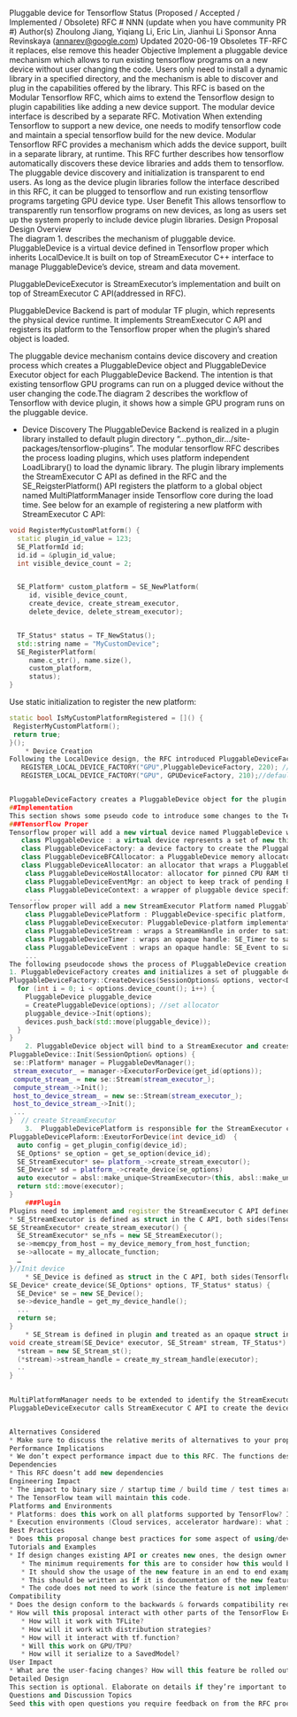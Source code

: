 ﻿Pluggable device for Tensorflow
Status
	(Proposed / Accepted / Implemented / Obsolete)
	RFC #
	NNN (update when you have community PR #)
	Author(s)
	Zhoulong Jiang, Yiqiang Li, Eric Lin, Jianhui Li
	Sponsor
	Anna Revinskaya (annarev@google.com)
	Updated
	2020-06-19
	Obsoletes
	TF-RFC it replaces, else remove this header
	Objective
Implement a pluggable device mechanism which allows to run existing tensorflow programs on a new device without user changing the code.  Users only need to install a dynamic library in a specified directory, and the mechanism is able to discover and plug in the capabilities offered by the library. 
This RFC is based on the Modular Tensorflow RFC, which aims to extend the Tensorflow design to plugin capabilities like adding a new device support.  The modular device interface is described by a separate RFC. 
Motivation
When extending Tensorflow to support a new device, one needs to modify tensorflow code and maintain a special tensorflow build for the new device. Modular Tensorflow RFC provides a mechanism which adds the device support, built in a separate library, at runtime.  This RFC further describes how tensorflow automatically discovers these device libraries and adds them to tensorflow.  
The pluggable device discovery and initialization is transparent to end users. As long as the device plugin libraries follow the interface described in this RFC, it can be plugged to tensorflow and run existing tensorflow programs targeting GPU device type. 
User Benefit
This allows tensorflow to transparently run tensorflow programs on new devices, as long as users set up the system properly to include device plugin libraries. 
Design Proposal
Design Overview  
The diagram 1. describes the mechanism of pluggable device.
PluggableDevice is a virtual device defined in Tensorflow proper which inherits LocalDevice.It is built on top of  StreamExecutor C++ interface to manage PluggableDevice’s device, stream and data movement.


PluggableDeviceExecutor is StreamExecutor’s implementation and built on top of StreamExecutor C API(addressed in RFC). 


PluggableDevice Backend is part of modular TF plugin, which represents the physical device runtime. It implements  StreamExecutor C API and registers its platform to the Tensorflow proper when the plugin’s shared object is loaded.  


The pluggable device mechanism contains device discovery and creation process which creates a PluggableDevice object and PluggableDevice Executor object for each PluggableDevice Backend. 
The intention is that existing tensorflow GPU programs can run on a plugged device without the user changing the code.The diagram 2 describes the workflow of Tensorflow with device plugin, it shows how a simple GPU program runs on the pluggable device.
  

* Device Discovery
The PluggableDevice Backend is realized in a plugin library installed to default plugin directory “…python_dir.../site-packages/tensorflow-plugins”.  The modular tensorflow RFC describes the process loading plugins, which uses platform independent LoadLibrary() to load the dynamic library. The plugin library implements the StreamExecutor C API as defined in the RFC and the SE_ReigsterPlatform() API registers the platform to a global object named MultiPlatformManager inside Tensorflow core during the load time. See below for an example of registering a new platform with StreamExecutor C API:
```cpp
void RegisterMyCustomPlatform() {
  static plugin_id_value = 123;
  SE_PlatformId id;
  id.id = &plugin_id_value;
  int visible_device_count = 2;


  SE_Platform* custom_platform = SE_NewPlatform(
     id, visible_device_count,
     create_device, create_stream_executor,
     delete_device, delete_stream_executor);


  TF_Status* status = TF_NewStatus();
  std::string name = "MyCustomDevice";
  SE_RegisterPlatform(
     name.c_str(), name.size(),
     custom_platform,
     status);
}
```


Use static initialization to register the new platform:


```cpp
static bool IsMyCustomPlatformRegistered = []() {
 RegisterMyCustomPlatform();
 return true;
}();
	* Device Creation
Following the LocalDevice design, the RFC introduced PluggableDeviceFactory, which creates the PluggableDevice. To support existing GPU programs run on a new device without user changing the code , PluggableDeviceFactory is registered as “GPU” device name and given higher priority than the default GPU. 
   REGISTER_LOCAL_DEVICE_FACTORY("GPU",PluggableDeviceFactory, 220); // plugged GPU
   REGISTER_LOCAL_DEVICE_FACTORY("GPU", GPUDeviceFactory, 210);//default GPU


PluggableDeviceFactory creates a PluggableDevice object for the plugin device when a session is created. During the initialization of the PluggableDevice, the StreamExecutorPlatform (se::platform) further creates a StreamExecutor object containing a PluggableDeviceExecutor, and multiple stream objects(a computation stream and several memory copy streams) supporting the StreamExecutor objects. 
##Implementation
This section shows some pseudo code to introduce some changes to the Tensorflow proper and what needs to be implemented in the plugin for the pluggable device creation. The implementation is based on StreamExecutor C API RFC
###Tensorflow Proper
Tensorflow proper will add a new virtual device named PluggableDevice which represents a set of new third-party devices.Following the LocalDevice design, a set of class need to be defined in Tensorflow proper:
   class PluggableDevice : a virtual device represents a set of new third-party devices
   class PluggableDeviceFactory: a device factory to create the PluggableDevice
   class PluggableDeviceBFCAllocator: a PluggableDevice memory allocator that implements a ‘best fit with coalescing’ algorithm.
   class PluggableDeviceAllocator: an allocator that wraps a PluggableDevice allocator.
    class PluggableDeviceHostAllocator: allocator for pinned CPU RAM that is made known to PluggableDevice for the purpose of efficient DMA with PluggableDevice.
    class PluggableDeviceEventMgr: an object to keep track of pending Events in the StreamExecutor streams.
    class PluggableDeviceContext: a wrapper of pluggable device specific context that can be passed to OpKernels.
     ...
Tensorflow proper will add a new StreamExecutor Platform named PluggableDevicePlatform whose implementation is registered in plugin.
    class PluggableDevicePlatform : PluggableDevice-specific platform, it contains a C struct: SE_Platform* platform_ which is its internal implementation and as the C interface registered by device plugin.
    class PluggableDeviceExecutor: PluggableDevice-platform implementation of the platform-agnostic StreamExecutorInterface, it contains C structs: SE_StreamExecutor* executor_ and SE_Device* device_ whose member can be accessed in both Tensorflow proper and device plugins.
    class PluggableDeviceStream : wraps a StreamHandle in order to satisfy the platform-independent StreamInterface. It returns SE_Stream which is treated as an opaque type to Tensorflow,  whose structure is created by the device plugin.  
    class PluggableDeviceTimer : wraps an opaque handle: SE_Timer to satisfy the platform-independent TimerInterface.
    class PluggableDeviceEvent : wraps an opaque handle: SE_Event to satisfy the platform-independent EventInterface.
    ...
The following pseudocode shows the process of PluggableDevice creation.
1. PluggableDeviceFactory creates and initializes a set of pluggable devices when the session is created.  
PluggableDeviceFactory::CreateDevices(SessionOptions& options, vector<Device*> devices) {
  for (int i = 0; i < options.device_count(); i++) {
    PluggableDevice pluggable_device 
    = CreatePluggableDevice(options); //set allocator
    pluggable_device->Init(options);
    devices.push_back(std::move(pluggable_device));
  }
}
	2. PluggableDevice object will bind to a StreamExecutor and creates a set of Streams during the initialization.Streams include one compute stream and several memory copy streams.
PluggableDevice::Init(SessionOption& options) {  
 se::Platform* manager = PluggableDevManager();
 stream_executor_ = manager->ExecutorForDevice(get_id(options));
 compute_stream_ = new se::Stream(stream_executor_);
 compute_stream_->Init();
 host_to_device_stream_ = new se::Stream(stream_executor_);
 host_to_device_stream_->Init();
 ...
}  // create StreamExecutor
	3.  PluggableDevicePlatform is responsible for the StreamExecutor creation. It creates an SE_StreamExecutor and SE_Device object through create_stream_executor and create_device function handle which are registered in the SE_Platform. Then PluggableDeviceExecutor is constructed with SE_StreamExecutor and SE_Device handle, which is an implementation instance of StreamExecutor.  
PluggableDevicePlaform::ExeutorForDevice(int device_id） {
  auto config = get_plugin_config(device_id);
  SE_Options* se_option = get_se_option(device_id);
  SE_StreamExecutor* se= platform_->create_stream_executor();
  SE_Device* sd = platform_->create_device(se_options)
  auto executor = absl::make_unique<StreamExecutor>(this, absl::make_unique<PluggableDeviceExecutor>(config, se, sd));
  return std::move(executor);
}
	###Plugin
Plugins need to implement and register the StreamExecutor C API defined in the Tensorflow proper. 
* SE_StreamExecutor is defined as struct in the C API, both sides(Tensorflow proper and plugins) can access its members. Plugin creates the SE_StreamExecutor and registers its C API implementations to the SE_StreamExecutor.  
SE_StreamExecutor* create_stream_executor() {
  SE_StreamExecutor* se_nfs = new SE_StreamExecutor();
  se->memcpy_from_host = my_device_memory_from_host_function;
  se->allocate = my_allocate_function;
  …
}//Init device
	* SE_Device is defined as struct in the C API, both sides(Tensorflow proper and plugins) can access its members. Plugin creates the SE_Device and fill its device opaque handle and device name to the SE_Device.
SE_Device* create_device(SE_Options* options, TF_Status* status) {
  SE_Device* se = new SE_Device();
  se->device_handle = get_my_device_handle();
  ...
  return se;
}
	* SE_Stream is defined in plugin and treated as an opaque struct in Tensorflow proper. 
void create_stream(SE_Device* executor, SE_Stream* stream, TF_Status*) {
  *stream = new SE_Stream_st();
  (*stream)->stream_handle = create_my_stream_handle(executor);
  ..
}
	

MultiPlatformManager needs to be extended to identify the StreamExecutorPlatform associated with the pluggable device.  
PluggableDeviceExecutor calls StreamExecutor C API to create the device? 


Alternatives Considered
* Make sure to discuss the relative merits of alternatives to your proposal.
Performance Implications
* We don’t expect performance impact due to this RFC. The functions described by this RFC are realized at the initialization stage. 
Dependencies
* This RFC doesn’t add new dependencies
Engineering Impact
* The impact to binary size / startup time / build time / test times are minimum. 
* The TensorFlow team will maintain this code. 
Platforms and Environments
* Platforms: does this work on all platforms supported by TensorFlow? If not, why is that ok? Will it work on embedded/mobile? Does it impact automatic code generation or mobile stripping tooling? Will it work with transformation tools?
* Execution environments (Cloud services, accelerator hardware): what impact do you expect and how will you confirm?
Best Practices
* Does this proposal change best practices for some aspect of using/developing TensorFlow? How will these changes be communicated/enforced?
Tutorials and Examples
* If design changes existing API or creates new ones, the design owner should create end-to-end examples (ideally, a tutorial) which reflects how new feature will be used. Some things to consider related to the tutorial:
   * The minimum requirements for this are to consider how this would be used in a Keras-based workflow, as well as a non-Keras (low-level) workflow. If either isn’t applicable, explain why.
   * It should show the usage of the new feature in an end to end example (from data reading to serving, if applicable). Many new features have unexpected effects in parts far away from the place of change that can be found by running through an end-to-end example. TFX Examples have historically been good in identifying such unexpected side-effects and are as such one recommended path for testing things end-to-end.
   * This should be written as if it is documentation of the new feature, i.e., consumable by a user, not a TensorFlow developer.
   * The code does not need to work (since the feature is not implemented yet) but the expectation is that the code does work before the feature can be merged.
Compatibility
* Does the design conform to the backwards & forwards compatibility requirements?
* How will this proposal interact with other parts of the TensorFlow Ecosystem?
   * How will it work with TFLite?
   * How will it work with distribution strategies?
   * How will it interact with tf.function?
   * Will this work on GPU/TPU?
   * How will it serialize to a SavedModel?
User Impact
* What are the user-facing changes? How will this feature be rolled out?
Detailed Design
This section is optional. Elaborate on details if they’re important to understanding the design, but would make it hard to read the proposal section above.
Questions and Discussion Topics
Seed this with open questions you require feedback on from the RFC process.